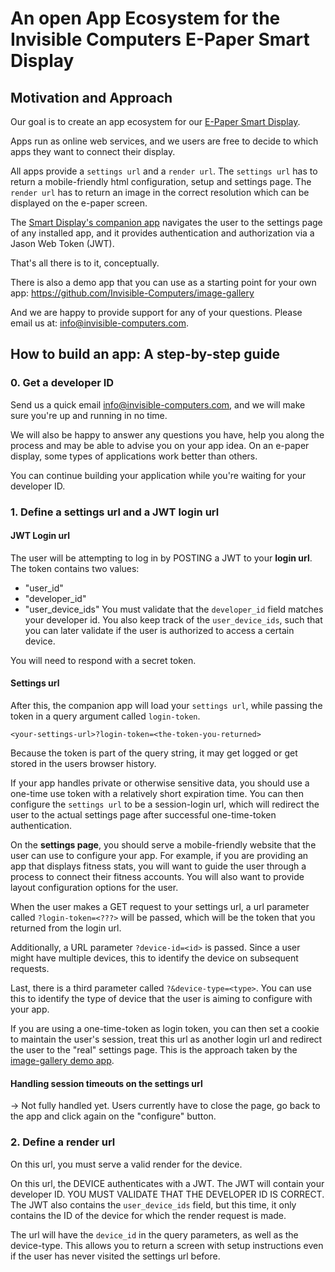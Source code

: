 # An open App Ecosystem for the Invisible Computers E-Paper Smart Display

## Motivation and Approach

Our goal is to create an app ecosystem for our [E-Paper Smart Display](https://shop.invisible-computers.com/products/invisible-calendar).

Apps run as online web services, and we users are free to decide to which apps they want to connect their display.


All apps provide a `settings url` and a `render url`. The `settings url` has to return a mobile-friendly 
html configuration, setup and settings page. The `render url` has to return an image in the correct resolution
which can be displayed on the e-paper screen.

The [Smart Display's companion app](https://www.invisible-computers.com/invisible-calendar/manual.html) navigates the user
to the settings page of any installed app, and it provides authentication and authorization via a Jason Web Token (JWT).

That's all there is to it, conceptually.

There is also a demo app that you can use as a starting point for your own app: https://github.com/Invisible-Computers/image-gallery

And we are happy to provide support for any of your questions. Please email us at: info@invisible-computers.com.

## How to build an app: A step-by-step guide

### 0. Get a developer ID

Send us a quick email info@invisible-computers.com, and we will make sure you're up and running in no time.

We will also be happy to answer any questions you have, help you along the process and may be able to advise you on your app idea. 
On an e-paper display, some types of applications work better than others. 

You can continue building your application while you're waiting for your developer ID.


### 1. Define a settings url and a JWT login url

#### JWT Login url

The user will be attempting to log in by POSTING a JWT to your **login url**.
The token contains two values:
* "user_id"
* "developer_id"
* "user_device_ids"
You must validate that the `developer_id` field matches your developer id.
You also keep track of the `user_device_ids`, such that you can later validate if the user is authorized 
to access a certain device. 


You will need to respond with a secret token. 


#### Settings url 


After this, the companion app will load your `settings url`, while passing the token in a query argument called `login-token`.

```<your-settings-url>?login-token=<the-token-you-returned>```

Because the token is part of the query string, it may get logged or get stored in the users browser history. 

If your app handles private or otherwise sensitive data, you should use a one-time use token with a relatively 
short expiration time. You can then configure the `settings url` to be a session-login url, which will redirect the 
user to the actual settings page after successful one-time-token authentication.


On the **settings page**, you should serve a mobile-friendly website that the user can use to configure your app.
For example, if you are providing an app that displays fitness stats, you will want to guide the user through a process
to connect their fitness accounts. You will also want to provide layout configuration options for the user. 

When the user makes a GET request to your settings url, a url parameter called `?login-token=<???>` will be passed,
which will be the token that you returned from the login url.

Additionally, a URL parameter `?device-id=<id>` is passed. 
Since a user might have multiple devices,  this to identify the device on subsequent requests. 

Last, there is a third parameter called `?&device-type=<type>`. You can use this to identify the type of device
that the user is aiming to configure with your app.

If you are using a one-time-token as login token, you can then set a cookie to maintain the user's session, treat this url as another login url 
and redirect the user to the "real" settings page. This is the approach taken by the [image-gallery demo app](https://github.com/Invisible-Computers/image-gallery).


####  Handling session timeouts on the settings url
-> Not fully handled yet.  Users currently have to close the page, go back to the app and click again on the "configure" button.

### 2. Define a render url

On this url, you must serve a valid render for the device. 

On this url, the DEVICE authenticates with a JWT. The JWT will contain your developer ID. YOU MUST VALIDATE THAT THE DEVELOPER ID IS CORRECT.
The JWT also contains the `user_device_ids` field, but this time, it only contains the ID of the device for which the render request is made. 

The url will have the `device_id` in the query parameters, as well as the device-type. 
This allows you to return a screen with setup instructions even if the user has never visited the settings url before. 

